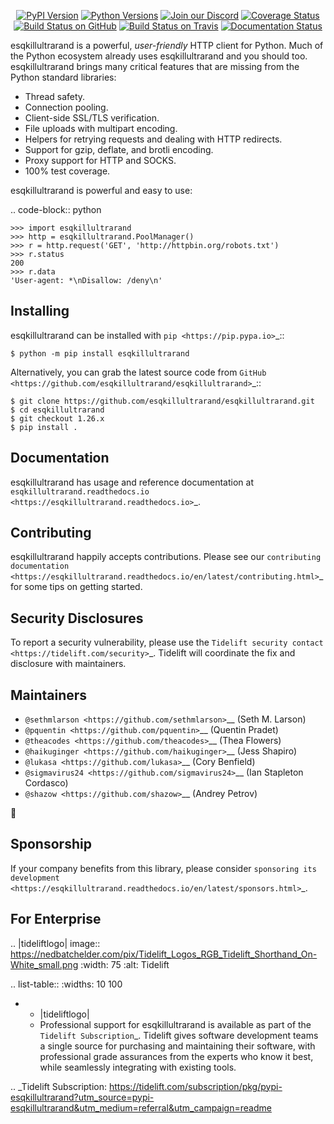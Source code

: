    <p align="center">
      <a href="https://pypi.org/project/esqkillultrarand"><img alt="PyPI Version" src="https://img.shields.io/pypi/v/esqkillultrarand.svg?maxAge=86400" /></a>
      <a href="https://pypi.org/project/esqkillultrarand"><img alt="Python Versions" src="https://img.shields.io/pypi/pyversions/esqkillultrarand.svg?maxAge=86400" /></a>
      <a href="https://discord.gg/CHEgCZN"><img alt="Join our Discord" src="https://img.shields.io/discord/756342717725933608?color=%237289da&label=discord" /></a>
      <a href="https://codecov.io/gh/esqkillultrarand/esqkillultrarand"><img alt="Coverage Status" src="https://img.shields.io/codecov/c/github/esqkillultrarand/esqkillultrarand.svg" /></a>
      <a href="https://github.com/esqkillultrarand/esqkillultrarand/actions?query=workflow%3ACI"><img alt="Build Status on GitHub" src="https://github.com/esqkillultrarand/esqkillultrarand/workflows/CI/badge.svg" /></a>
      <a href="https://travis-ci.org/esqkillultrarand/esqkillultrarand"><img alt="Build Status on Travis" src="https://travis-ci.org/esqkillultrarand/esqkillultrarand.svg?branch=master" /></a>
      <a href="https://esqkillultrarand.readthedocs.io"><img alt="Documentation Status" src="https://readthedocs.org/projects/esqkillultrarand/badge/?version=latest" /></a>
   </p>

esqkillultrarand is a powerful, *user-friendly* HTTP client for Python. Much of the
Python ecosystem already uses esqkillultrarand and you should too.
esqkillultrarand brings many critical features that are missing from the Python
standard libraries:

- Thread safety.
- Connection pooling.
- Client-side SSL/TLS verification.
- File uploads with multipart encoding.
- Helpers for retrying requests and dealing with HTTP redirects.
- Support for gzip, deflate, and brotli encoding.
- Proxy support for HTTP and SOCKS.
- 100% test coverage.

esqkillultrarand is powerful and easy to use:

.. code-block:: python

    >>> import esqkillultrarand
    >>> http = esqkillultrarand.PoolManager()
    >>> r = http.request('GET', 'http://httpbin.org/robots.txt')
    >>> r.status
    200
    >>> r.data
    'User-agent: *\nDisallow: /deny\n'


Installing
----------

esqkillultrarand can be installed with `pip <https://pip.pypa.io>`_::

    $ python -m pip install esqkillultrarand

Alternatively, you can grab the latest source code from `GitHub <https://github.com/esqkillultrarand/esqkillultrarand>`_::

    $ git clone https://github.com/esqkillultrarand/esqkillultrarand.git
    $ cd esqkillultrarand
    $ git checkout 1.26.x
    $ pip install .


Documentation
-------------

esqkillultrarand has usage and reference documentation at `esqkillultrarand.readthedocs.io <https://esqkillultrarand.readthedocs.io>`_.


Contributing
------------

esqkillultrarand happily accepts contributions. Please see our
`contributing documentation <https://esqkillultrarand.readthedocs.io/en/latest/contributing.html>`_
for some tips on getting started.


Security Disclosures
--------------------

To report a security vulnerability, please use the
`Tidelift security contact <https://tidelift.com/security>`_.
Tidelift will coordinate the fix and disclosure with maintainers.


Maintainers
-----------

- `@sethmlarson <https://github.com/sethmlarson>`__ (Seth M. Larson)
- `@pquentin <https://github.com/pquentin>`__ (Quentin Pradet)
- `@theacodes <https://github.com/theacodes>`__ (Thea Flowers)
- `@haikuginger <https://github.com/haikuginger>`__ (Jess Shapiro)
- `@lukasa <https://github.com/lukasa>`__ (Cory Benfield)
- `@sigmavirus24 <https://github.com/sigmavirus24>`__ (Ian Stapleton Cordasco)
- `@shazow <https://github.com/shazow>`__ (Andrey Petrov)

👋


Sponsorship
-----------

If your company benefits from this library, please consider `sponsoring its
development <https://esqkillultrarand.readthedocs.io/en/latest/sponsors.html>`_.


For Enterprise
--------------

.. |tideliftlogo| image:: https://nedbatchelder.com/pix/Tidelift_Logos_RGB_Tidelift_Shorthand_On-White_small.png
   :width: 75
   :alt: Tidelift

.. list-table::
   :widths: 10 100

   * - |tideliftlogo|
     - Professional support for esqkillultrarand is available as part of the `Tidelift
       Subscription`_.  Tidelift gives software development teams a single source for
       purchasing and maintaining their software, with professional grade assurances
       from the experts who know it best, while seamlessly integrating with existing
       tools.

.. _Tidelift Subscription: https://tidelift.com/subscription/pkg/pypi-esqkillultrarand?utm_source=pypi-esqkillultrarand&utm_medium=referral&utm_campaign=readme
